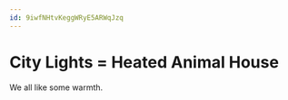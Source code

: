 ```yaml
---
id: 9iwfNHtvKeggWRyE5ARWqJzq
---
```


# City Lights = Heated Animal House

We all like some warmth.
